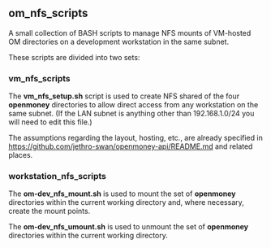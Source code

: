 ## om_nfs_scripts

A small collection of BASH scripts to manage NFS mounts of VM-hosted OM directories on a development workstation in the same subnet.

These scripts are divided into two sets:

### vm_nfs_scripts

The **vm_nfs_setup.sh** script is used to create NFS shared of the four **openmoney** directories to allow direct access from 
any workstation on the same subnet. (If the LAN subnet is anything other than 192.168.1.0/24 you will need to edit this file.)

The assumptions regarding the layout, hosting, etc., are already specified in https://github.com/jethro-swan/openmoney-api/README.md and related places.

### workstation_nfs_scripts

The **om-dev_nfs_mount.sh** is used to mount the set of **openmoney** directories within the current working directory and, where necessary, create the mount points.

The **om-dev_nfs_umount.sh** is used to unmount the set of **openmoney** directories within the current working directory.

